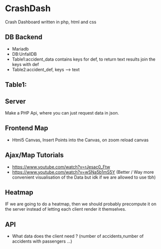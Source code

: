# CrashDash
Crash Dashboard written in php, html and css



## DB Backend
- Mariadb
- DB:UnfallDB
- Table1:accident_data contains keys for def, to return text results join the keys with def
- Table2:accident_def, keys --> text

Table1:
- 


## Server
Make a PHP Api, where you can just request data in json.


## Frontend Map
- Html5 Canvas, Insert Points into the Canvas, on zoom reload canvas


## Ajax/Map Tutorials
- https://www.youtube.com/watch?v=rJesac0_Ftw
- https://www.youtube.com/watch?v=wSNa5b1mS5Y (Better / Way more convenient visualisation of the Data but idk if we are allowed to use tbh) 

## Heatmap
IF we are going to do a heatmap, then we should probably precompute it on the server instead of letting each client render it themselves.


## API 
- What data does the client need ? (number of accidents,number of accidents with passengers ...)

